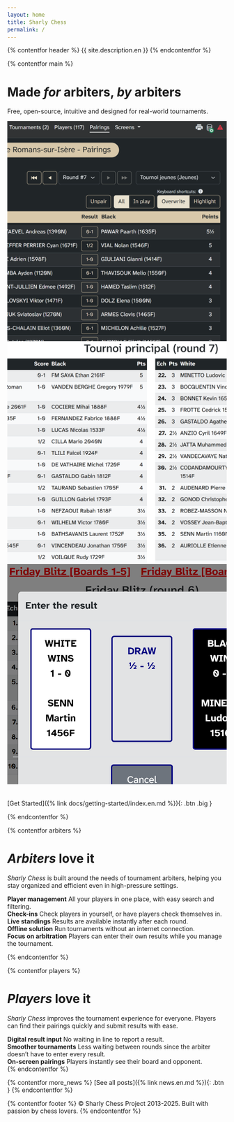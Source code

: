 ```yaml
---
layout: home
title: Sharly Chess
permalink: /
---
```


{% contentfor header %}
{{ site.description.en }}
{% endcontentfor %}

{% contentfor main %}
# Made _for_ arbiters, _by_ arbiters
Free, open-source, intuitive and designed for real-world tournaments.

<div class="carousel" style="margin-bottom: 2rem">
  <img src="/assets/images/pairings.png">
  <img src="/assets/images/screen.png">
  <img src="/assets/images/result-modal-en.png">
</div>

[Get Started]({% link docs/getting-started/index.en.md %}){: .btn .big }

{% endcontentfor %}

{% contentfor arbiters %}
# _Arbiters_ love it
_Sharly Chess_ is built around the needs of tournament arbiters, helping you stay organized and efficient even in high-pressure settings.

<div class="features-inline">
  <div class="feature-box">
    <strong>Player management</strong>
    All your players in one place, with easy search and filtering.
  </div>
   <div class="feature-box">
    <strong>Check-ins</strong>
    Check players in yourself, or have players check themselves in.
  </div>
  <!--
  <div class="feature-box">
    <strong>Pairings</strong>
    Automated, fide compliant, and easy to adjust on the fly.
  </div>
  -->
  <div class="feature-box">
    <strong>Live standings</strong>
    Results are available instantly after each round.
  </div>
  <div class="feature-box">
    <strong>Offline solution</strong>
    Run tournaments without an internet connection.
  </div>
  <div class="feature-box">
    <strong>Focus on arbitration</strong>
    Players can enter their own results while you manage the tournament.
  </div>
</div>

{% endcontentfor %}

{% contentfor players %}
# _Players_ love it
_Sharly Chess_ improves the tournament experience for everyone.
Players can find their pairings quickly and submit results with ease.

<div class="features-inline">
  <div class="feature-box">
    <strong>Digital result input</strong>
    No waiting in line to report a result.
  </div>
  <div class="feature-box">
    <strong>Smoother tournaments</strong>
    Less waiting between rounds since the arbiter doesn’t have to enter every result.
  </div>
    <div class="feature-box">
    <strong>On-screen pairings</strong>
    Players instantly see their board and opponent.
  </div>
</div>
{% endcontentfor %}

{% contentfor more_news %}
[See all posts]({% link news.en.md %}){: .btn }
{% endcontentfor %}

{% contentfor footer %}
&copy; Sharly Chess Project 2013-2025. Built with passion by chess lovers.
{% endcontentfor %}

